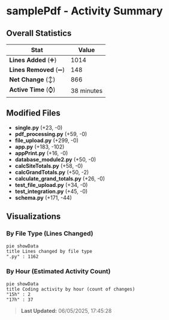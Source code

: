 # samplePdf - Activity Summary 

## Overall Statistics

| Stat                   | Value                                                             |
| ---------------------- | ----------------------------------------------------------------- |
| **Lines Added** (➕)   | 1014                                          |
| **Lines Removed** (➖) | 148                                        |
| **Net Change** (↕)    | 866                |
| **Active Time** (⌚)   | 38 minutes |


## Modified Files
- **single.py** (+23, -0)
- **pdf_processing.py** (+59, -0)
- **file_upload.py** (+299, -0)
- **app.py** (+183, -102)
- **appPrint.py** (+16, -0)
- **database_module2.py** (+50, -0)
- **calcSiteTotals.py** (+58, -0)
- **calcGrandTotals.py** (+50, -2)
- **calculate_grand_totals.py** (+26, -0)
- **test_file_upload.py** (+34, -0)
- **test_integration.py** (+45, -0)
- **schema.py** (+171, -44)

## Visualizations

### By File Type (Lines Changed)

```mermaid
pie showData
title Lines changed by file type
".py" : 1162
```

### By Hour (Estimated Activity Count)

```mermaid
pie showData
title Coding activity by hour (count of changes)
"15h" : 2
"17h" : 37
```


> **Last Updated:** 06/05/2025, 17:45:28